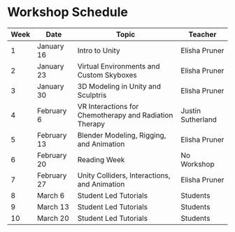 # Workshop Schedule

| Week | Date        | Topic                                                  | Teacher           |
| ---- | ----------- | ------------------------------------------------------ | ----------------- |
|  1   | January 16  | Intro to Unity                                         | Elisha Pruner     |
|  2   | January 23  | Virtual Environments and Custom Skyboxes               | Elisha Pruner     |
|  3   | January 30  | 3D Modeling in Unity and Sculptris                     | Elisha Pruner     |
|  4   | February 6  | VR Interactions for Chemotherapy and Radiation Therapy | Justin Sutherland |
|  5   | February 13 | Blender Modeling, Rigging, and Animation               | Elisha Pruner     |
|  6   | February 20 | Reading Week                                           | No Workshop       |
|  7   | February 27 | Unity Colliders, Interactions, and Animation           | Elisha Pruner     |
|  8   | March 6     | Student Led Tutorials                                  | Students          |
|  9   | March 13    | Student Led Tutorials                                  | Students          |
|  10  | March 20    | Student Led Tutorials                                  | Students          |

